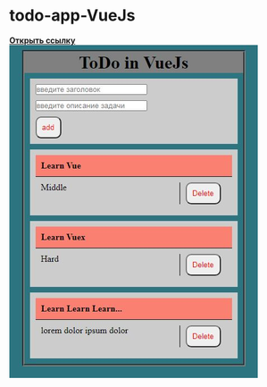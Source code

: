 # todo-app-VueJs
<a target="_blank" href="https://westerovs.github.io/todo-app-VueJs/"><b>Открыть ссылку<b></a>
<br>
<img src="cover.jpg"/>
